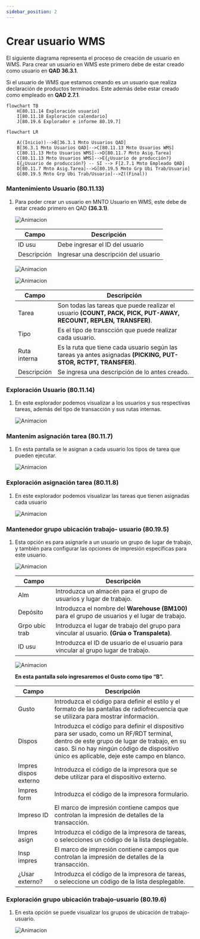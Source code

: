 ```yaml
---
sidebar_position: 2
---
```


# Crear usuario WMS

El siguiente diagrama representa el proceso de creación de usuario en WMS. Para crear un usuario en WMS este primero debe de estar creado como usuario en __QAD 36.3.1__.

Si el usuario de WMS que estamos creando es un usuario que realiza declaración de productos terminados. Este además debe estar creado como empleado en __QAD 2.7.1__.

```mermaid
flowchart TB
    H[80.11.14 Exploración usuario]
    I[80.11.18 Exploración calendario]
    J[80.19.6 Explorador e informe 80.19.7]
```

```mermaid
flowchart LR

    A((Inicio))-->B[36.3.1 Mnto Usuarios QAD]
    B[36.3.1 Mnto Usuarios QAD]-->C[80.11.13 Mnto Usuarios WMS]
    C[80.11.13 Mnto Usuarios WMS]-->D[80.11.7 Mnto Asig.Tarea]
    C[80.11.13 Mnto Usuarios WMS]-->E{¿Usuario de producción?}
    E{¿Usuario de producción?} -- SI --> F[2.7.1 Mnto Empleado QAD]
    D[80.11.7 Mnto Asig.Tarea]-->G[80.19.5 Mnto Grp Ubi Trab/Usuario]
    G[80.19.5 Mnto Grp Ubi Trab/Usuario]-->Z((Final))
```

### __Mantenimiento Usuario (80.11.13)__

1. Para poder crear un usuario en MNTO Usuario en WMS, este debe de estar creado primero en QAD __(36.3.1)__.

    ![Animacion](https://res.cloudinary.com/dl7wpmele/image/upload/v1717600578/1-wms_qrz7cf.png "WMS")

    |Campo      |Descripción                         |
    |-----------|------------------------------------|
    |ID usu     |Debe ingresar el ID del usuario     |
    |Descripción|Ingresar una descripción del usuario|

    ![Animacion](https://res.cloudinary.com/dl7wpmele/image/upload/v1717600848/wms2_lxq296.png "WMS2")

    ![Animacion](https://res.cloudinary.com/dl7wpmele/image/upload/v1717600932/wms3_xt5elq.png "WMS3")

    |Campo      |Descripción                         |
    |-----------|------------------------------------|
    |Tarea      |Son todas las tareas que puede realizar el usuario __(COUNT, PACK, PICK, PUT-AWAY, RECOUNT, REPLEN, TRANSFER)__.|
    |Tipo       |Es el tipo de transcción que puede realizar cada usuario.|
    |Ruta interna|Es la ruta que tiene cada usuario según las tareas ya antes asignadas __(PICKING, PUT-STOR, RCTPT, TRANSFER)__.|
    |Descripción|Se ingresa una descripción de lo antes creado.|

### __Exploración Usuario (80.11.14)__

1. En este explorador podemos visualizar a los usuarios y sus respectivas tareas, además del tipo de transacción y sus rutas internas.

    ![Animacion](https://res.cloudinary.com/dl7wpmele/image/upload/v1717601284/wms4_yzqc0q.png "WMS4")

### __Mantenim asignación tarea (80.11.7)__

1. En esta pantalla se le asignan a cada usuario los tipos de tarea que pueden ejecutar.

    ![Animacion](https://res.cloudinary.com/dl7wpmele/image/upload/v1717601407/wms5_nigpjr.png "WMS5")

### __Exploración asignación tarea (80.11.8)__

1. En este explorador podemos visualizar las tareas que tienen asignadas cada usuario

    ![Animacion](https://res.cloudinary.com/dl7wpmele/image/upload/v1717601495/wms6_jztdjq.png "WMS6")

### __Mantenedor grupo ubicación trabajo- usuario (80.19.5)__

1. Esta opción es para asignarle a un usuario un grupo de lugar de trabajo, y también para configurar las opciones de impresión específicas para este usuario.

    ![Animacion](https://res.cloudinary.com/dl7wpmele/image/upload/v1717601604/wms7_c4avgj.png "WMS7")

    |Campo      |Descripción                         |
    |-----------|------------------------------------|
    |Alm        |Introduzca un almacén para el grupo de usuarios y lugar de trabajo.|
    |Depósito   |Introduzca el nombre del **Warehouse (BM100)** para el grupo de usuarios y el lugar de trabajo.|
    |Grpo ubic trab|Introduzca el lugar de trabajo del grupo para vincular al usuario. **(Grúa o Transpaleta)**.|
    |ID usu     |Introduzca el ID de usuario de el usuario para vincular al grupo lugar de trabajo.|

    ![Animacion](https://res.cloudinary.com/dl7wpmele/image/upload/v1717602003/wms9_rspme4.png "WMS9")

    **En esta pantalla solo ingresaremos el Gusto como tipo “B”.**

    |Campo      |Descripción                         |
    |-----------|------------------------------------|
    |Gusto      |Introduzca el código para definir el estilo y el formato de las pantallas de radiofrecuencia que se utilizara para mostrar información.|
    |Dispos     |Introduzca el código para definir el dispositivo para ser usado, como un RF/RDT terminal, dentro de este grupo de lugar de trabajo, en su caso. Si no hay ningún código de dispositivo único es aplicable, deje este campo en blanco.|
    |Impres dispos externo|Introduzca el código de la impresora que se debe utilizar para el dispositivo externo.|
    |Impres form|Introduzca el código de la impresora formulario.|
    |Impreso ID |El marco de impresión contiene campos que controlan la impresión de detalles de la transacción.|
    |Impres asign|Introduzca el código de la impresora de tareas, o selecciones un código de la lista desplegable.|
    |Insp impres |El marco de impresión contiene campos que controlan la impresión de detalles de la transacción.|
    |¿Usar externo?|Introduzca el código de la impresora de tareas, o seleccione un código de la lista desplegable.|

### __Exploración grupo ubicación trabajo-usuario (80.19.6)__

1. En esta opción se puede visualizar los grupos de ubicación de trabajo- usuario.

    ![Animacion](https://res.cloudinary.com/dl7wpmele/image/upload/v1717602326/wms10_xfnsri.png "WMS10")


